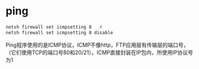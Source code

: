 # ping

``` bash
netsh firewall set icmpsetting 8   # 
netsh firewall set icmpsetting 8 disable
```
Ping程序使用的是ICMP协议，ICMP不像http，FTP应用层有传输层的端口号，（它们使用TCP的端口号80和20/21）。ICMP直接封装在IP包内，所使用IP协议号为1